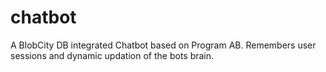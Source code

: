 # chatbot
A BlobCity DB integrated Chatbot based on Program AB. Remembers user sessions and dynamic updation of the bots brain.
